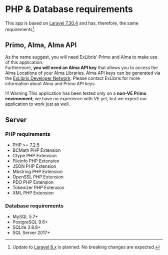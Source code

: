 # PHP & Database requirements

This app is based on [Laravel 7.30.4](https://laravel.com/docs/7.x/releases) and has, therefore, the same requirements[^1].

## Primo, Alma, Alma API

As the name suggest, you will need ExLibris' Primo and Alma to make use of this application.  
Furthermore, **you will need an Alma API key** that allows you to access the Alma Locations of your Alma Libraries. Alma API keys can be generated via the [ExLibris Developer Network](https://developers.exlibrisgroup.com/). Please contact ExLibris for more information about Alma and Primo API keys.

!!! Warning
    This application has been tested only on a **non-VE Primo environment**; we have no experience with VE yet, but we expect our application to work just as well.

## Server

### PHP requirements

* PHP >= 7.2.5
* BCMath PHP Extension
* Ctype PHP Extension
* Fileinfo PHP Extension
* JSON PHP Extension
* Mbstring PHP Extension
* OpenSSL PHP Extension
* PDO PHP Extension
* Tokenizer PHP Extension
* XML PHP Extension

### Database requirements

* MySQL 5.7+
* PostgreSQL 9.6+
* SQLite 3.8.8+
* SQL Server 2017+

[^1]: Update to [Laravel 8.x](https://laravel.com/docs/8.x/releases) is planned. No breaking changes are expected.
